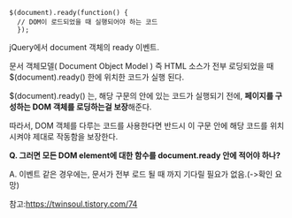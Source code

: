
```
$(document).ready(function() { 
  // DOM이 로드되었을 때 실행되어야 하는 코드 
  });
```

jQuery에서 document 객체의 ready 이벤트. 

문서 객체모델( Document Object Model ) 즉 HTML 소스가 전부 로딩되었을 때 $(document).ready() 한에 위치한 코드가 실행 된다. 

$(document).ready() 는, 해당 구문의 안에 있는 코드가 실행되기 전에, **페이지를 구성하는 DOM 객체를 로딩하는걸 보장**해준다. 

따라서, DOM 객체를 다루는 코드를 사용한다면 
반드시 이 구문 안에 해당 코드를 위치시켜야 제대로 작동함을 보장한다.


**Q. 그러면 모든 DOM element에 대한 함수를 document.ready 안에 적어야 하나?**

A. 이벤트 같은 경우에는, 문서가 전부 로드 될 때 까지 기다릴 필요가 없음.(->확인 요망)

참고:https://twinsoul.tistory.com/74
